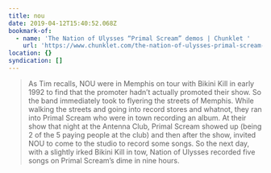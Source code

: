 ```yaml
---
title: nou
date: 2019-04-12T15:40:52.068Z
bookmark-of:
  - name: 'The Nation of Ulysses “Primal Scream” demos | Chunklet '
    url: 'https://www.chunklet.com/the-nation-of-ulysses-primal-scream-demos/'
location: {}
syndication: []
---
```

> As Tim recalls, NOU were in Memphis on tour with Bikini Kill in early 1992 to find that the promoter hadn’t actually promoted their show. So the band immediately took to flyering the streets of Memphis. While walking the streets and going into record stores and whatnot, they ran into Primal Scream who were in town recording an album. At their show that night at the Antenna Club, Primal Scream showed up (being 2 of the 5 paying people at the club) and then after the show, invited NOU to come to the studio to record some songs. So the next day, with a slightly irked Bikini Kill in tow, Nation of Ulysses recorded five songs on Primal Scream’s dime in nine hours.
